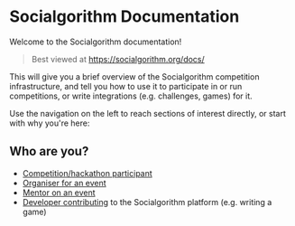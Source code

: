 # Socialgorithm Documentation

Welcome to the Socialgorithm documentation! 

> Best viewed at https://socialgorithm.org/docs/

This will give you a brief overview of the Socialgorithm competition infrastructure, and tell you how to use it to participate in or run competitions, or write integrations (e.g. challenges, games) for it.

Use the navigation on the left to reach sections of interest directly, or start with why you're here:

## Who are you?

* [Competition/hackathon participant](sections/participate/README.md)
* [Organiser for an event](sections/organise/README.md)
* [Mentor on an event](sections/mentor/README.md)
* [Developer contributing](sections/contribute/README.md) to the Socialgorithm platform (e.g. writing a game)